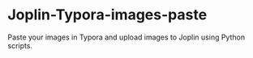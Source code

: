 # Joplin-Typora-images-paste
Paste your images in Typora and upload images to Joplin using Python scripts.
